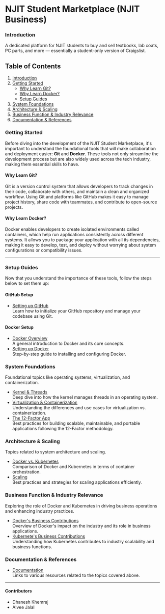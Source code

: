 # NJIT Student Marketplace (NJIT Business)

### Introduction

A dedicated platform for NJIT students to buy and sell textbooks, lab coats,
PC parts, and more — essentially a student-only version of Craigslist.

## Table of Contents

1. [Introduction](#introduction)
2. [Getting Started](#getting-started)
    - [Why Learn Git?](#why-learn-git)
    - [Why Learn Docker?](#why-learn-docker)
    - [Setup Guides](#setup-guides)
3. [System Foundations](#system-foundations)
4. [Architecture & Scaling](#architecture--scaling)
5. [Business Function & Industry Relevance](#business-function--industry-relevance)
6. [Documentation & References](#documentation--references)

### Getting Started

Before diving into the development of the NJIT Student Marketplace, it's important to understand the foundational tools that will make collaboration and deployment easier: **Git** and **Docker**. These tools not only streamline the development process but are also widely used across the tech industry, making them essential skills to have.

#### Why Learn Git?

Git is a version control system that allows developers to track changes in their code, collaborate with others, and maintain a clean and organized workflow. Using Git and platforms like GitHub makes it easy to manage project history, share code with teammates, and contribute to open-source projects.

#### Why Learn Docker?

Docker enables developers to create isolated environments called containers, which help run applications consistently across different systems. It allows you to package your application with all its dependencies, making it easy to develop, test, and deploy without worrying about system configurations or compatibility issues.

---

### Setup Guides

Now that you understand the importance of these tools, follow the steps below to set them up:

#### GitHub Setup

- [Setting up GitHub](github_setup.md)  
  Learn how to initialize your GitHub repository and manage your codebase using Git.

#### Docker Setup

- [Docker Overview](docker.md)  
  A general introduction to Docker and its core concepts.
- [Setting up Docker](docker_setup.md)  
  Step-by-step guide to installing and configuring Docker.

### System Foundations

Foundational topics like operating systems, virtualization, and containerization.

- [Kernel & Threads](kernel-thread.md)  
  Deep dive into how the kernel manages threads in an operating system.
- [Virtualization & Containerization](virtualization-containerization.md)  
  Understanding the differences and use cases for virtualization vs. containerization.
- [The 12-Factor App](12factorapp.md)  
  Best practices for building scalable, maintainable, and portable applications following the 12-Factor methodology.

### Architecture & Scaling

Topics related to system architecture and scaling.

- [Docker vs. Kubernetes](dockervskubernetes.md)  
  Comparison of Docker and Kubernetes in terms of container orchestration.
- [Scaling](scaling.md)  
  Best practices and strategies for scaling applications efficiently.

### Business Function & Industry Relevance 

Exploring the role of Docker and Kubernetes in driving business operations and enhancing industry practices.

- [Docker's Business Contributions](docker_role_in_industry.md)  
  Overview of Docker's impact on the industry and its role in business applications.
- [Kubernete's Business Contributions](kubernetes_role_in_industry.md)  
  Understanding how Kubernetes contributes to industry scalability and business functions.
 
### Documentation & References

- [Documentation](documentation.md)  
  Links to various resources related to the topics covered above.

---

#### Contributors

- Dhanesh Khemraj
- Alvee Jalal
